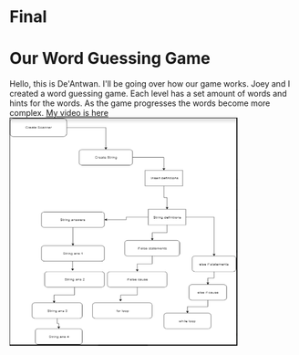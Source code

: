 # Final
<h1>Our Word Guessing Game</h1>
Hello, this is De'Antwan. I'll be going over how our game works. Joey and I created a word guessing game. Each level has a set amount of words and hints for the words. As the game progresses the words become more complex.
<a href =https://youtu.be/PQtK7doQY-k>My video is here</a>
<img src="Capture.PNG" height = "400" width ="400">
